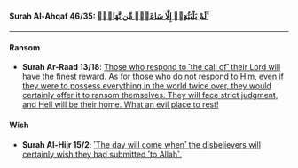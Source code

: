 #### __Surah Al-Ahqaf 46/35__: [لَمْ يَلْبَثُوٓا۟ إِلَّا سَاعَةًۭ مِّن نَّهَارٍۭ ۚ](https://quranwbw.com/46/35)

***

#### Ransom
* __Surah Ar-Raad 13/18__: [Those who respond to ˹the call of˺ their Lord will have the finest reward. As for those who do not respond to Him, even if they were to possess everything in the world twice over, they would certainly offer it to ransom themselves. They will face strict judgment, and Hell will be their home. What an evil place to rest!](https://quran.com/13/18)

#### Wish
* __Surah Al-Hijr 15/2__: [˹The day will come when˺ the disbelievers will certainly wish they had submitted ˹to Allah˺.](https://quran.com/15/2)

